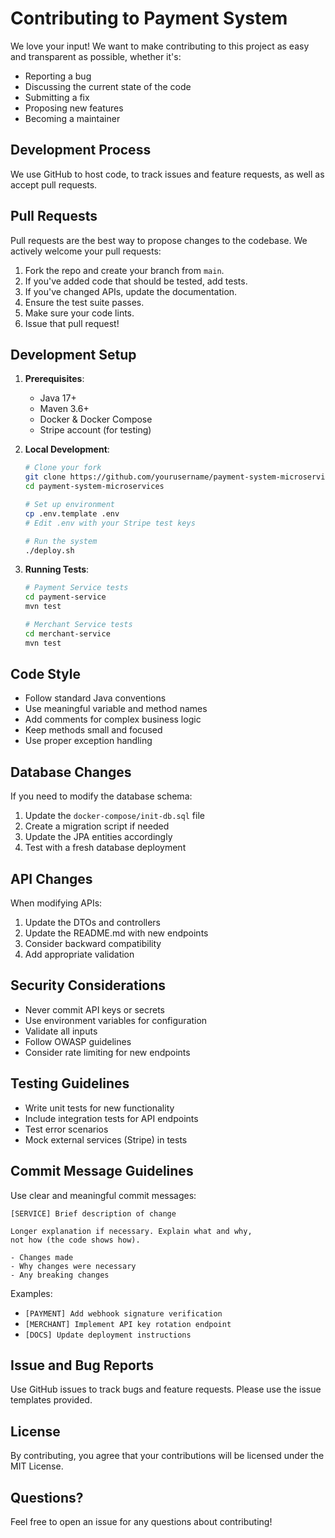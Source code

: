 # Contributing to Payment System

We love your input! We want to make contributing to this project as easy and transparent as possible, whether it's:

- Reporting a bug
- Discussing the current state of the code
- Submitting a fix
- Proposing new features
- Becoming a maintainer

## Development Process

We use GitHub to host code, to track issues and feature requests, as well as accept pull requests.

## Pull Requests

Pull requests are the best way to propose changes to the codebase. We actively welcome your pull requests:

1. Fork the repo and create your branch from `main`.
2. If you've added code that should be tested, add tests.
3. If you've changed APIs, update the documentation.
4. Ensure the test suite passes.
5. Make sure your code lints.
6. Issue that pull request!

## Development Setup

1. **Prerequisites**:
   - Java 17+
   - Maven 3.6+
   - Docker & Docker Compose
   - Stripe account (for testing)

2. **Local Development**:
   ```bash
   # Clone your fork
   git clone https://github.com/yourusername/payment-system-microservices.git
   cd payment-system-microservices
   
   # Set up environment
   cp .env.template .env
   # Edit .env with your Stripe test keys
   
   # Run the system
   ./deploy.sh
   ```

3. **Running Tests**:
   ```bash
   # Payment Service tests
   cd payment-service
   mvn test
   
   # Merchant Service tests
   cd merchant-service
   mvn test
   ```

## Code Style

- Follow standard Java conventions
- Use meaningful variable and method names
- Add comments for complex business logic
- Keep methods small and focused
- Use proper exception handling

## Database Changes

If you need to modify the database schema:

1. Update the `docker-compose/init-db.sql` file
2. Create a migration script if needed
3. Update the JPA entities accordingly
4. Test with a fresh database deployment

## API Changes

When modifying APIs:

1. Update the DTOs and controllers
2. Update the README.md with new endpoints
3. Consider backward compatibility
4. Add appropriate validation

## Security Considerations

- Never commit API keys or secrets
- Use environment variables for configuration
- Validate all inputs
- Follow OWASP guidelines
- Consider rate limiting for new endpoints

## Testing Guidelines

- Write unit tests for new functionality
- Include integration tests for API endpoints
- Test error scenarios
- Mock external services (Stripe) in tests

## Commit Message Guidelines

Use clear and meaningful commit messages:

```
[SERVICE] Brief description of change

Longer explanation if necessary. Explain what and why,
not how (the code shows how).

- Changes made
- Why changes were necessary
- Any breaking changes
```

Examples:
- `[PAYMENT] Add webhook signature verification`
- `[MERCHANT] Implement API key rotation endpoint`
- `[DOCS] Update deployment instructions`

## Issue and Bug Reports

Use GitHub issues to track bugs and feature requests. Please use the issue templates provided.

## License

By contributing, you agree that your contributions will be licensed under the MIT License.

## Questions?

Feel free to open an issue for any questions about contributing!
